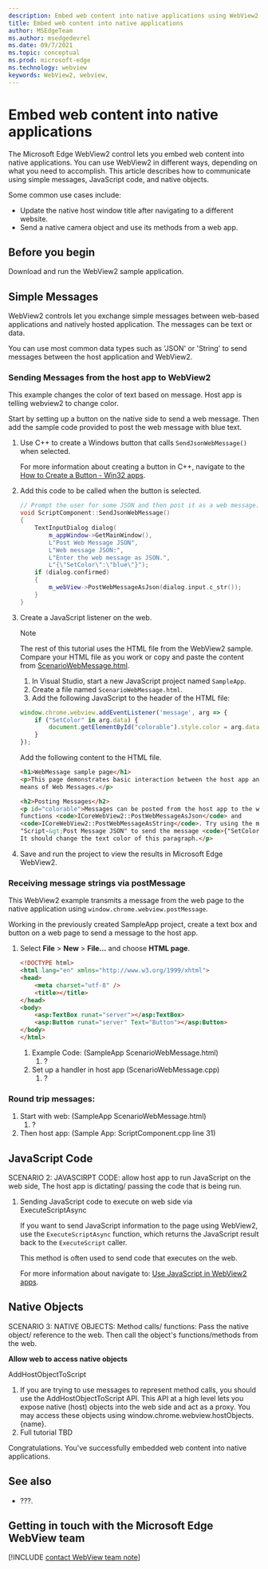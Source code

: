```yaml
---
description: Embed web content into native applications using WebView2 
title: Embed web content into native applications
author: MSEdgeTeam
ms.author: msedgedevrel
ms.date: 09/7/2021
ms.topic: conceptual
ms.prod: microsoft-edge
ms.technology: webview
keywords: WebView2, webview, 
---
```

# Embed web content into native applications  

The Microsoft Edge WebView2 control lets you embed web content into native applications. You can use WebView2 in different ways, depending on what you need to accomplish. This article describes how to communicate using simple messages, JavaScript code, and native objects.

Some common use cases include:
* Update the native host window title after navigating to a different website.
* Send a native camera object and use its methods from a web app.

## Before you begin

Download and run the WebView2 sample application. 


## Simple Messages

WebView2 controls let you exchange simple messages between web-based applications and natively hosted application. The messages can be text or data.

You can use most common data types such as 'JSON' or 'String' to send messages between the host application and WebView2.

### Sending Messages from the host app to WebView2

This example changes the color of text based on message. Host app is telling webview2 to change color.

Start by setting up a button on the native side to send a web message. Then add the sample code provided to post the web message with blue text.

1. Use C++ to create a Windows button that calls `SendJsonWebMessage()` when selected.

    For more information about creating a button in C++, navigate to the [How to Create a Button - Win32 apps][CreateButtonWin32].

1. Add this code to be called when the button is selected.

	```cpp
	// Prompt the user for some JSON and then post it as a web message.
	void ScriptComponent::SendJsonWebMessage()
	{
	    TextInputDialog dialog(
	        m_appWindow->GetMainWindow(),
	        L"Post Web Message JSON",
	        L"Web message JSON:",
	        L"Enter the web message as JSON.",
	        L"{\"SetColor\":\"blue\"}");
	    if (dialog.confirmed)
	    {
	        m_webView->PostWebMessageAsJson(dialog.input.c_str());
	    }
	}
    ```

1. Create a JavaScript listener on the web.

    > [!NOTE] 
    > The rest of this tutorial uses the HTML file from the WebView2 sample. Compare your HTML file as you work or copy and paste the content from [ScenarioWebMessage.html][ScenarioWebMessageHTML].

	1. In Visual Studio, start a new JavaScript project named `SampleApp`.
    1. Create a file named `ScenarioWebMessage.html`.
    1. Add the following JavaScript to the header of the HTML file:

    ```JavaScript
    window.chrome.webview.addEventListener('message', arg => {
        if ("SetColor" in arg.data) {
            document.getElementById("colorable").style.color = arg.data.SetColor;
        }
    });
    ```

    Add the following content to the HTML file.

    ```html
	<h1>WebMessage sample page</h1>
    <p>This page demonstrates basic interaction between the host app and the webview by
    means of Web Messages.</p>

    <h2>Posting Messages</h2>
    <p id="colorable">Messages can be posted from the host app to the webview using the
    functions <code>ICoreWebView2::PostWebMessageAsJson</code> and
    <code>ICoreWebView2::PostWebMessageAsString</code>. Try using the menu item
    "Script-&gt;Post Message JSON" to send the message <code>{"SetColor":"blue"}</code>.
    It should change the text color of this paragraph.</p>
	```

1. Save and run the project to view the results in Microsoft Edge WebView2.

### Receiving message strings via postMessage

This WebView2 example transmits a message from the web page to the native application using `window.chrome.webview.postMessage`.

Working in the previously created SampleApp project, create a text box and button on a web page to send a message to the host app.

1. Select **File** > **New** > **File...** and choose **HTML page**.

    ```html
    <!DOCTYPE html>
    <html lang="en" xmlns="http://www.w3.org/1999/xhtml">
    <head>
        <meta charset="utf-8" />
        <title></title>
    </head>
    <body>
        <asp:TextBox runat="server"></asp:TextBox>
        <asp:Button runat="server" Text="Button"></asp:Button>
    </body>
    </html>
    ```

	1. Example Code: (SampleApp ScenarioWebMessage.html)
		1. ?
	1. Set up a handler in host app (ScenarioWebMessage.cpp)
		1. ? 
### Round trip messages:
1. Start with web: (SampleApp ScenarioWebMessage.html)
	1. ? 
1. Then host app: (Sample App: ScriptComponent.cpp line 31)

## JavaScript Code

SCENARIO 2: JAVASCIRPT CODE:  allow host app to run JavaScript on the web side, 
The host app is dictating/ passing the code that is being run. 


1. Sending JavaScript code to execute on web side via ExecuteScriptAsync

	If you want to send JavaScript information to the page using WebView2, use the `ExecuteScriptAsync` function, which returns the JavaScript result back to the `ExecuteScript` caller. 
	
	This method is often used to send code that executes on the web.
	
	For more information about navigate to: [Use JavaScript in WebView2 apps][UseJavaScriptInWebView2Apps].


## Native Objects


SCENARIO 3: NATIVE OBJECTS: Method calls/ functions: 
Pass the native object/ reference to the web. Then call the object's functions/methods from the web.

**Allow web to access native objects**

AddHostObjectToScript

1. If you are trying to use messages to represent method calls, you should use the AddHostObjectToScript API. This API at a high level lets you expose native (host) objects into the web side and act as a proxy. You may access these objects using window.chrome.webview.hostObjects.{name}.
1. Full tutorial TBD






Congratulations.  You've successfully embedded web content into native applications.  



## See also  

* ???.
    
## Getting in touch with the Microsoft Edge WebView team  

[!INCLUDE [contact WebView team note](../includes/contact-webview-team-note.md)]  

<!-- links -->  
[CreateButtonWin32]: ../../../../windows/win32/controls/create-a-button "How to Create a Button - Win32 apps | Microsoft Docs"  

[ScenarioWebMessageHTML]: https://github.com/MicrosoftEdge/WebView2Samples/blob/a12bfcc2bc8a1155529c35c7bd4645036f492ca0/SampleApps/WebView2APISample/assets/ScenarioWebMessage.html "ScenarioWebMessage HTML | GitHub Microsoft Edge WebView2 Samples"


[UseJavaScriptInWebView2Apps]: ../webview2/how-to/javascript.md "Use JavaScript in WebView2 apps - Microsoft Edge Development | Microsoft Docs"